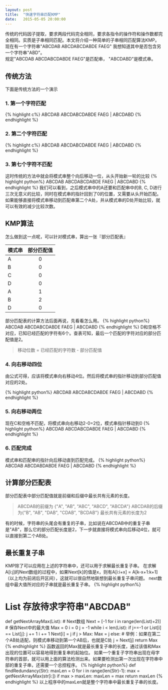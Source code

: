 ```yaml
---
layout: post
title:  "快速字符串匹配KMP"
date:   2015-05-05 20:00:00
---
```

传统的代码因子提取，要求两段代码完全相同，要求各指令的操作符和操作数都完全相同。实质是子串相同匹配。本文将介绍一种简单的子串相同匹配算法KMP。  
现在有一个字符串"ABCDAB ABCDABCDABDE FAEG" 我想知道其中是否包含另一个字符串"ABD"。  
规定"ABCDAB ABCDABCDABDE FAEG"是匹配串， "ABCDABD"是模式串。  

## 传统方法

下面是传统方法的一个演示

### 1. 第一个字符匹配

{% highlight c%}
ABCDAB ABCDABCDABDE FAEG
|
ABCDABD
{% endhighlight %}

### 2. 第二个字符匹配
{% highlight c%}
ABCDAB ABCDABCDABDE FAEG
 |
ABCDABD
{% endhighlight %}

### 3. 第七个字符不匹配
这时传统的方法中就会将模式串整个向后移动一位，从头开始新一轮的比较
{% highlight python%}
ABCDAB  ABCDABCDABDE FAEG
      |
ABCDABD
{% endhighlight %}
我们可以看到，之后模式串中的A还要和匹配串中的B, C, D进行三次无意义的比较，同时在模式串的指针回到了0的位置，又需要从头开始匹配。
如果能够直接将模式串移动到匹配串第二个A处，并从模式串的D处开始比较，就可以有效的减少比较次数。

## KMP算法
怎么做到这一点呢，可以针对模式串，算出一张『部分匹配表』

|模式串       |部分匹配值|
|--------|:------------:|
|A            |0        |
|B            |0        |
|C            |0        |
|D            |0        |
|A            |1        |
|B            |2        |
|D            |0        |

部分匹配表的计算方法后面再说，先看看怎么用。
{% highlight python%}
ABCDAB  ABCDABCDABDE FAEG
      |
ABCDABD
{% endhighlight %}
D和空格不对应，已知已经匹配的字符有6个。查表可知，最后一个匹配的字符对应的部分匹配值是2。


> 移动位数 = 已经匹配的字符数 - 部分匹配值


### 4. 向右移动四位

由公式可得，应该将模式串向右移动4位。然后将模式串的指针移动到部分匹配值对应的2处。

{% highlight python%}
ABCDAB  ABCDABCDABDE FAEG
      |
    ABCDABD
{% endhighlight %}

### 5. 向右移动两位
现在C和空格不匹配，将模式串向右移动2-0=2位，模式串指针移动到0
{% highlight python%}
ABCDAB  ABCDABCDABDE FAEG
        |
        ABCDABD
{% endhighlight %}

### 6. 匹配完成
模式串和匹配串的指针向后移动直到匹配完成。
{% highlight python%}
ABCDAB  ABCDABDABDE FAEG
              |
        ABCDABD
{% endhighlight %}

## 计算部分匹配表
部分匹配表中部分匹配值就是前缀和后缀中最长共有元素的长度。
> ABCDAB的前缀为 {"A", "AB", "ABC", "ABCD", "ABCDA"}
>ABCDAB的后缀为{"B", "AB", "DAB", "CDAB", "BCDAB"}
> 最长共有元素的长度为2

有的时候，字符串的头尾会有重复的子串，比如说在ABCDAB中的重复子串是"AB"，那么它的部分匹配长度是2，下一步就直接将模式串向后移动4位，就可以直接到第二个AB处。

## 最长重复子串
KMP除了可以应用在上述的字符串中，还可以用于求解最长重复子串。
在求解A[i:j]的Next数组的过程中，如果Next[k]的值是x，则有A[i:i+x] = A[k-x+1:k+1]（以上均为前闭后开区间），这就可以很自然地联想到最长重复子串问题。
next数组中最大值所对应的子串就是最长重复子串。
{% highlight python%}
# List 存放待求字符串"ABCDAB"
def getNextArrayMax(List):
    # Next数组
    Next = [-1 for i in range(len(List)+2)]
    # 保存Next中的最大值
    Max = 0
    i = 0
    j = -1
    while i < len(List):
        if j==-1 or List[i] == List[j]:
            j += 1
            i += 1
            Next[i] = j
            if j > Max:
                Max = j
         else:
            # 举例：如果在第二个AB处适配，则模式串移动到第一个AB后，也就是C处
            j = Next[j]
    return Max
{% endhighlight %}
函数返回的Max就是最长重复子串的长度，通过该值和Max出现的位置可以容易地得到重复串的起始位。
如果一个重复子字符串出现在母字符串的首部，就可以用上面的算法检测出来。如果要检测出第一次出现在字符串中部的重复子串，还需要一个总控程序。
{% highlight python%}
def findRedundancy(Str):
    maxLen = 0
    for i in range(len(Str)-1):
        max = getNextArrayMax(str[i:])
        if max > maxLen:
            maxLen = max
    return maxLen
{% endhighlight %}
以上程序中的maxLen就是整个字符串中最长重复子串的长度。
